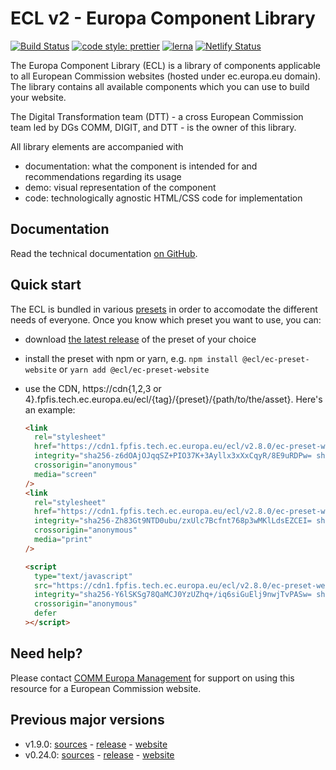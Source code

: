# ECL v2 - Europa Component Library

[![Build Status](https://drone.fpfis.eu/api/badges/ec-europa/europa-component-library/status.svg)](https://drone.fpfis.eu/ec-europa/europa-component-library)
[![code style: prettier](https://img.shields.io/badge/code_style-prettier-ff69b4.svg?style=flat-square)](https://github.com/prettier/prettier)
[![lerna](https://img.shields.io/badge/maintained%20with-lerna-cc00ff.svg)](https://lernajs.io/)
[![Netlify Status](https://api.netlify.com/api/v1/badges/adff9a95-45f4-411e-a148-fef1211ac9ed/deploy-status)](https://app.netlify.com/sites/europa-component-library/deploys)

The Europa Component Library (ECL) is a library of components applicable to all European Commission websites (hosted under ec.europa.eu domain). The library contains all available components which you can use to build your website.

The Digital Transformation team (DTT) - a cross European Commission team led by DGs COMM, DIGIT, and DTT - is the owner of this library.

All library elements are accompanied with

- documentation: what the component is intended for and recommendations regarding its usage
- demo: visual representation of the component
- code: technologically agnostic HTML/CSS code for implementation

## Documentation

Read the technical documentation [on GitHub](docs/README.md).

## Quick start

The ECL is bundled in various [presets](docs/06-presets.md) in order to accomodate the different needs of everyone. Once you know which preset you want to use, you can:

- download [the latest release](https://github.com/ec-europa/europa-component-library/releases/latest) of the preset of your choice
- install the preset with npm or yarn, e.g. `npm install @ecl/ec-preset-website` or `yarn add @ecl/ec-preset-website`
- use the CDN, https://cdn{1,2,3 or 4}.fpfis.tech.ec.europa.eu/ecl/{tag}/{preset}/{path/to/the/asset}. Here's an example:

  ```html
  <link
    rel="stylesheet"
    href="https://cdn1.fpfis.tech.ec.europa.eu/ecl/v2.8.0/ec-preset-website/styles/ecl-ec-preset-website.css"
    integrity="sha256-z6dOAjOJqqSZ+PIO37K+3Ayllx3xXxCqyR/8E9uRDPw= sha384-jo7jGBnWqwlT+VWjtSizGP6fGUspsK9tw7J4EipSCa2B+E3TUn7JG/DmWOnau+5/ sha512-hCpCgFHGoE4IOf4Kp40t1EwIdTQL5gMnCKP8+6fmD7Fd7woiJdbnyY9AMiSG7x/cDidTsbf4CzY/IQw8WbL0QQ=="
    crossorigin="anonymous"
    media="screen"
  />
  <link
    rel="stylesheet"
    href="https://cdn1.fpfis.tech.ec.europa.eu/ecl/v2.8.0/ec-preset-website/styles/ecl-ec-preset-website-print.css"
    integrity="sha256-Zh83Gt9NTD0ubu/zxUlc7Bcfnt768p3wMKlLdsEZCEI= sha384-la5bewKH2QjykLDreUZ0lds6kItLcnybpiKJV3YYglDIyW2J9ZFE8tlZgeoOmYdz sha512-JpJ5jkM1mfpxnpt8ZBi1EoXI1J8yjuYwhs/K7vvcbRQb5AdAOMUG40CKWCANjkz4fwPF7ZbYB1vGW95sbwI7ZQ=="
    crossorigin="anonymous"
    media="print"
  />
  ```

  ```html
  <script
    type="text/javascript"
    src="https://cdn1.fpfis.tech.ec.europa.eu/ecl/v2.8.0/ec-preset-website/scripts/ecl-ec-preset-website.js"
    integrity="sha256-Y6lSKSg78QaMCJ0YzUZhq+/iq6siGuElj9nwjTvPASw= sha384-haktrNf1owx3JqtntwYppg4ji9P3fdNZYySnPhmBvjiHShUjWPC85APAPVnaMZlL sha512-SXyovSU/88gayWj0adbCZYrxfKO5Nua+5vRW4VMJA2RNGHKb+RDodYF5HV6dl2its4BsF2rADQLR7bcPZrv3Vg=="
    crossorigin="anonymous"
    defer
  ></script>
  ```

## Need help?

Please contact [COMM Europa Management](mailto:Europamanagement@ec.europa.eu) for support on using this resource for a European Commission website.

## Previous major versions

- v1.9.0: [sources](https://github.com/ec-europa/europa-component-library/tree/v1) - [release](https://github.com/ec-europa/europa-component-library/releases/tag/v1.9.0) - [website](https://v1--europa-component-library.netlify.com/)
- v0.24.0: [sources](https://github.com/ec-europa/europa-component-library/tree/v0) - [release](https://github.com/ec-europa/europa-component-library/releases/tag/v0.24.0) - [website](https://v0--europa-component-library.netlify.com/)
